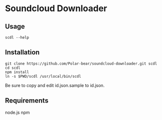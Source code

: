 # Soundcloud Downloader

## Usage 

```scdl --help```

## Installation

```
git clone https://github.com/Polar-bear/soundcloud-downloader.git scdl
cd scdl
npm install
ln -s $PWD/scdl /usr/local/bin/scdl
```

Be sure to copy and edit id.json.sample to id.json.

## Requirements

node.js
npm

